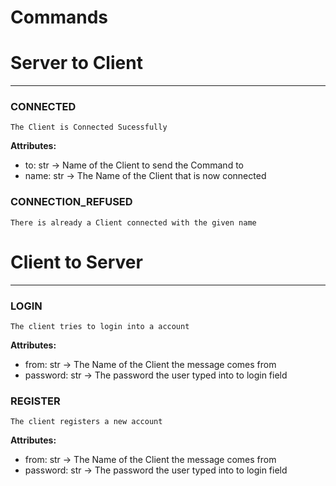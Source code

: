 # Commands

# Server to Client

---

### CONNECTED
    The Client is Connected Sucessfully
**Attributes:**
- to: str → Name of the Client to send the Command to
- name: str → The Name of the Client that is now connected

### CONNECTION_REFUSED
    There is already a Client connected with the given name




# Client to Server

---

### LOGIN
    The client tries to login into a account

**Attributes:**
- from: str → The Name of the Client the message comes from
- password: str → The password the user typed into to login field

### REGISTER
    The client registers a new account

**Attributes:**
- from: str → The Name of the Client the message comes from
- password: str → The password the user typed into to login field